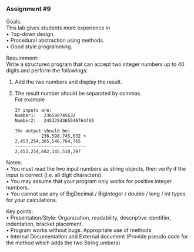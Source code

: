### Assignment #9

Goals:  
This lab gives students more experience in  
•	Top-down design.  
•	Procedural abstraction using methods.  
•	Good style programming.  
  
  

Requirement:  
Write a structured program that can accept two integer numbers up to 40 digits and perform the followings:  
1.	Add the two numbers and display the result.  
2.	The result number should be separated by commas.   
For example  

        If inputs are:
        Number1:   236598745632
        Number2:   2453254365546764765

        The output should be:
                  236,598,745,632 +
        2,453,254,365,546,764,765
        ---------------------------
        2,453,254,602,145,510,397
	

Notes:  
•	You must read the two input numbers as string objects, then verify if the input is correct (i.e. all digit characters).  
•	You may assume that your program only works for positive integer numbers.   
•	You cannot use any of BigDecimal / BigInteger / double / long / int types for your calculations.  



Key points:  
•	Presentation/Style: Organization, readability, descriptive  identifier, indentation, bracket placement.  
•	Program works without bugs. Appropriate use of methods.  
•	Internal Documentation and External document (Provide pseudo code for the method which adds the two String umbers)
                


